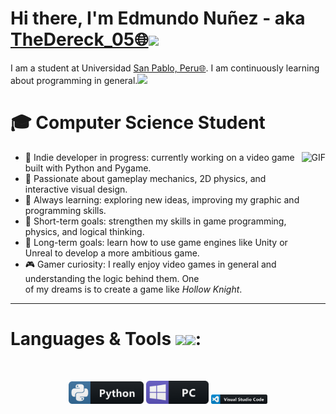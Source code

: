 # Hi there, I'm Edmundo Nuñez - aka [TheDereck_05🌐](https://guns.lol/the_dereck)<img width="50px" src="https://static.wikia.nocookie.net/minecraft_gamepedia/images/4/42/Dancing_Red_Parrot.gif/revision/latest?cb=20200226075200" />

I am a student at Universidad [San Pablo, Peru🌐](https://maps.app.goo.gl/7rTvzM91bxHGny7t9). I am continuously learning about programming in general.<img width="30px" src="https://media.tenor.com/6slN-n8vOEoAAAAi/anime.gif" />

# 🎓 Computer Science Student

<img align="right" alt="GIF" height="160px" src="https://user-images.githubusercontent.com/74038190/212257468-1e9a91f1-b626-4baa-b15d-5c385dfa7ed2.gif" />

- 👾 Indie developer in progress: currently working on a video game built with Python and Pygame.
- 🎨 Passionate about gameplay mechanics, 2D physics, and interactive visual design.
- 🧠 Always learning: exploring new ideas, improving my graphic and programming skills.
- 🎯 Short-term goals: strengthen my skills in game programming, physics, and logical thinking.
- 🚀 Long-term goals: learn how to use game engines like Unity or Unreal to develop a more ambitious game.
- 🎮 Gamer curiosity: I really enjoy video games in general and understanding the logic behind them. One  
  of my dreams is to create a game like *Hollow Knight*.

---

# Languages & Tools <img width="50px" src="https://media1.giphy.com/media/v1.Y2lkPTc5MGI3NjExY3MwbTFpbzJ3bTVvazVjeTNkNmZic3Y5NnlsOGRqN3BieHliaXpwNyZlcD12MV9pbnRlcm5hbF9naWZfYnlfaWQmY3Q9cw/Sd9XrDFZZ0Q0OXAdJM/giphy.gif" /><img width="35px" src="https://i.imgur.com/MDa3BP4.gif" />:
</br>

<p align="center">
<img src="https://github.com/TheDereck05/TheDereck05/blob/main/assets/icons/python.png" alt="python" width="120" hight="50">
<img src="https://github.com/TheDereck05/TheDereck05/blob/main/assets/icons/pc.png" alt="pc" width="100" hight="50">
<img src="https://github.com/TheDereck05/TheDereck05/blob/main/assets/icons/visualstudio_code.png" alt="visualstudio_code" width="90" hight="200">

